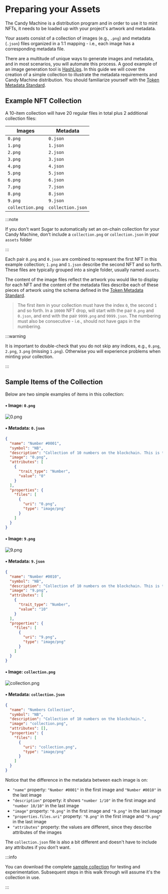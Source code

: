 # Preparing your Assets

The Candy Machine is a distribution program and in order to use it to mint NFTs, it needs to be loaded up with your
project's artwork and metadata.

Your assets consist of a collection of images (e.g., `.png`) and metadata (`.json`) files organized in a 1:1 mapping -
i.e., each image has a corresponding metadata file.

There are a multitude of unique ways to generate images and metadata, and in most scenarios, you will automate this
process. A good example of an image generation tool is [HashLips](https://github.com/HashLips/hashlips_art_engine). In
this guide we will cover the creation of a simple collection to illustrate the metadata requirements and
Candy Machine distribution. You should familiarize yourself with
the [Token Metadata Standard](/programs/token-metadata/token-standard).

## Example NFT Collection

A 10-item collection will have 20 regular files in total plus 2 additional collection files:

| Images           | Metadata          |
|------------------|-------------------|
| `0.png`          | `0.json`          |
| `1.png`          | `1.json`          |
| `2.png`          | `2.json`          |
| `3.png`          | `3.json`          |
| `4.png`          | `4.json`          |
| `5.png`          | `5.json`          |
| `6.png`          | `6.json`          |
| `7.png`          | `7.json`          |
| `8.png`          | `8.json`          |
| `9.png`          | `9.json`          |
| `collection.png` | `collection.json` |

:::note

If you don't want Sugar to automatically set an on-chain collection for your Candy Machine, don't include
a `collection.png` or `collection.json` in your `assets` folder

:::

Each pair `0.png` and `0.json` are combined to represent the first NFT in this example collection; `1.png` and `1.json`
describe the second NFT and so forth. These files are typically grouped into a single folder, usually named `assets`.

The content of the image files reflect the artwork you would like to display for each NFT and the content of the
metadata files describe each of these pieces of artwork using the schema defined in
the [Token Metadata Standard](/programs/token-metadata/token-standard).

> The first item in your collection must have the index `0`, the second `1` and so forth. In a `10000` NFT drop, will
> start with the pair `0.png` and `0.json`, and end with the pair `9999.png` and `9999.json`. The numbering must also be
> consecutive - i.e., should not have gaps in the numbering.

:::warning

It is important to double-check that you do not skip any indices, e.g., `0.png`, `2.png`, `3.png` (missing `1.png`).
Otherwise you will experience problems when minting your collection.

:::

## Sample Items of the Collection

Below are two simple examples of items in this collection:

#### • Image: `0.png`

![0.png](/assets/candy-machine/0.png#radius#shadow)

#### • Metadata: `0.json`

```json
{
  "name": "Number #0001",
  "symbol": "NB",
  "description": "Collection of 10 numbers on the blockchain. This is the number 1/10.",
  "image": "0.png",
  "attributes": [
    {
      "trait_type": "Number",
      "value": "0"
    }
  ],
  "properties": {
    "files": [
      {
        "uri": "0.png",
        "type": "image/png"
      }
    ]
  }
}
```

#### • Image: `9.png`

![9.png](/assets/candy-machine/9.png#radius#shadow)

#### • Metadata: `9.json`

```json
{
  "name": "Number #0010",
  "symbol": "NB",
  "description": "Collection of 10 numbers on the blockchain. This is the number 10/10.",
  "image": "9.png",
  "attributes": [
    {
      "trait_type": "Number",
      "value": "10"
    }
  ],
  "properties": {
    "files": [
      {
        "uri": "9.png",
        "type": "image/png"
      }
    ]
  }
}
```

#### • Image: `collection.png`

![collection.png](/assets/candy-machine/collection.png#radius#shadow)

#### • Metadata: `collection.json`

```json
{
  "name": "Numbers Collection",
  "symbol": "NB",
  "description": "Collection of 10 numbers on the blockchain.",
  "image": "collection.png",
  "attributes": [],
  "properties": {
    "files": [
      {
        "uri": "collection.png",
        "type": "image/png"
      }
    ]
  }
}
```

Notice that the difference in the metadata between each image is on:

- `"name"` property: `"Number #0001"` in the first image and `"Number #0010"` in the last image
- `"description"` property: it shows `"number 1/10"` in the first image and `"number 10/10"` in the last image
- `"image"` property: `"0.png"` in the first image and `"9.png"` in the last image
- `"properties.files.uri"` property: `"0.png"` in the first image and `"9.png"` in the last image
- `"attributes"` property: the values are different, since they describe attributes of the images

The `collection.json` file is also a bit different and doesn't have to include any attributes if you don't want.

:::info

You can download the complete [sample collection](/assets/candy-machine/assets.zip) for testing and experimentation.
Subsequent steps in this
walk through will assume it's the collection in use.

:::
